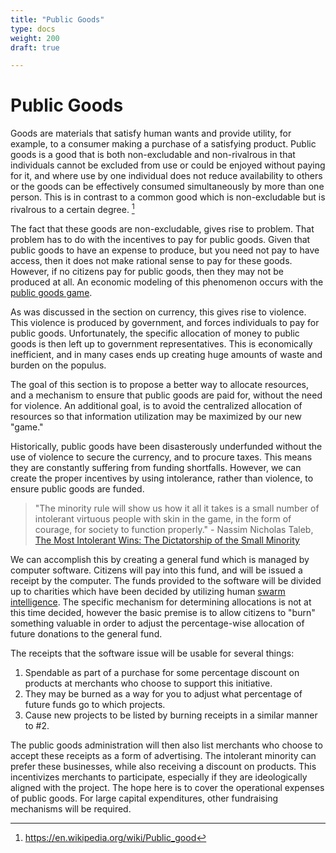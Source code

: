 ```yaml
---
title: "Public Goods"
type: docs
weight: 200
draft: true

---
```


# Public Goods

Goods are materials that satisfy human wants and provide utility, for example, to a consumer making a purchase of a satisfying product. Public goods is a good that is both non-excludable and non-rivalrous in that individuals cannot be excluded from use or could be enjoyed without paying for it, and where use by one individual does not reduce availability to others or the goods can be effectively consumed simultaneously by more than one person. This is in contrast to a common good which is non-excludable but is rivalrous to a certain degree. [^1]

The fact that these goods are non-excludable, gives rise to problem.  That problem has to do with the incentives to pay for public goods.  Given that public goods to have an expense to produce, but you need not pay to have access, then it does not make rational sense to pay for these goods.  However, if no citizens pay for public goods, then they may not be produced at all.  An economic modeling of this phenomenon occurs with the [public goods game](https://en.wikipedia.org/wiki/Public_goods_game).

As was discussed in the section on currency, this gives rise to violence.  This violence is produced by government, and forces individuals to pay for public goods.  Unfortunately, the specific allocation of money to public goods is then left up to government representatives.  This is economically inefficient, and in many cases ends up creating huge amounts of waste and burden on the populus.

The goal of this section is to propose a better way to allocate resources, and a mechanism to ensure that public goods are paid for, without the need for violence.  An additional goal, is to avoid the centralized allocation of resources so that information utilization may be maximized by our new "game." 

Historically, public goods have been disasterously underfunded without the use of violence to secure the currency, and to procure taxes. This means they are constantly suffering from funding shortfalls. However, we can create the proper incentives by using intolerance, rather than violence, to ensure public goods are funded.

> "The minority rule will show us how it all it takes is a small number of intolerant virtuous people with skin in the game, in the form of courage, for society to function properly." - Nassim Nicholas Taleb, [The Most Intolerant Wins: The Dictatorship of the Small Minority](http://archive.ph/vpaes)

We can accomplish this by creating a general fund which is managed by computer software.  Citizens will pay into this fund, and will be issued a receipt by the computer.  The funds provided to the software will be divided up to charities which have been decided by utilizing human [swarm intelligence](https://en.wikipedia.org/wiki/Swarm_intelligence).  The specific mechanism for determining allocations is not at this time decided, however the basic premise is to allow citizens to "burn" something valuable in order to adjust the percentage-wise allocation of future donations to the general fund.

The receipts that the software issue will be usable for several things:

1. Spendable as part of a purchase for some percentage discount on products at merchants who choose to support this initiative.
2. They may be burned as a way for you to adjust what percentage of future funds go to which projects.
3. Cause new projects to be listed by burning receipts in a similar manner to #2.

The public goods administration will then also list merchants who choose to accept these receipts as a form of advertising. The intolerant minority can prefer these businesses, while also receiving a discount on products. This incentivizes merchants to participate, especially if they are ideologically aligned with the project.  The hope here is to cover the operational expenses of public goods.  For large capital expenditures, other fundraising mechanisms will be required.

[^1]: https://en.wikipedia.org/wiki/Public_good